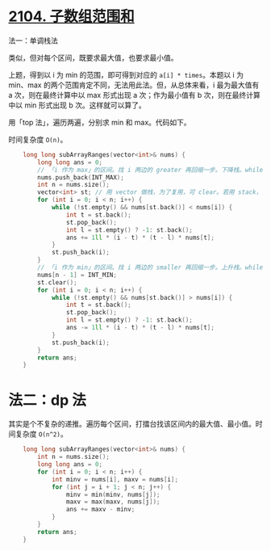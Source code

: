 # [2104. 子数组范围和](https://leetcode.cn/problems/sum-of-subarray-ranges/)

法一：单调栈法

类似，但对每个区间，既要求最大值，也要求最小值。

上题，得到以 i 为 min 的范围，即可得到对应的 `a[i] * times`。本题以 i 为 min、max 的两个范围肯定不同，无法用此法。但，从总体来看，i 最为最大值有 a 次，则在最终计算中以 max 形式出现 a 次；作为最小值有 b 次，则在最终计算中以 min 形式出现 b 次。这样就可以算了。

用「top 法」，遍历两遍，分别求 min 和 max。代码如下。

时间复杂度 `O(n)`。

```cpp
    long long subArrayRanges(vector<int>& nums) {
        long long ans = 0;
        // 「i 作为 max」的区间。找 i 两边的 greater 再回缩一步。下降栈。while <。哨兵：max。
        nums.push_back(INT_MAX);
        int n = nums.size();
        vector<int> st; // 用 vector 做栈，为了复用，可 clear。若用 stack，则无 clear。
        for (int i = 0; i < n; i++) {
            while (!st.empty() && nums[st.back()] < nums[i]) {
                int t = st.back();
                st.pop_back();
                int l = st.empty() ? -1: st.back();
                ans += 1ll * (i - t) * (t - l) * nums[t]; 
            }
            st.push_back(i);
        }
        // 「i 作为 min」的区间。找 i 两边的 smaller 再回缩一步。上升栈。while >。哨兵：min。
        nums[n - 1] = INT_MIN;
        st.clear();
        for (int i = 0; i < n; i++) {
            while (!st.empty() && nums[st.back()] > nums[i]) {
                int t = st.back();
                st.pop_back();
                int l = st.empty() ? -1: st.back();
                ans -= 1ll * (i - t) * (t - l) * nums[t]; 
            }
            st.push_back(i);
        }
        return ans;
    }
```


# 法二：dp 法

其实是个不复杂的递推。遍历每个区间，打擂台找该区间内的最大值、最小值。时间复杂度 `O(n^2)`。

```cpp
    long long subArrayRanges(vector<int>& nums) {
        int n = nums.size();
        long long ans = 0;
        for (int i = 0; i < n; i++) {
            int minv = nums[i], maxv = nums[i];
            for (int j = i + 1; j < n; j++) {
                minv = min(minv, nums[j]);
                maxv = max(maxv, nums[j]);
                ans += maxv - minv;
            }
        }
        return ans;
    }
```